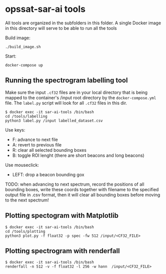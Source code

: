 # opssat-sar-ai tools

All tools are organized in the subfolders in this folder.
A single Docker image in this directory will serve to be able to run all the tools

Build image:
```
./build_image.sh
```

Start:
```
docker-compose up
```

## Running the spectrogram labelling tool
Make sure the input ```.cf32``` files are in your local directory that is being mapped to the container's /input root directory by the ```docker-compose.yml``` file. The ```label.py``` script will look for all ```.cf32``` files in this dir.
```
$ docker exec -it sar-ai-tools /bin/bash
cd /tools/labelling
python3 label.py /input labelled_dataset.csv
```

Use keys:
- F: advance to next file
- A: revert to previous file
- R: clear all selected bounding boxes
- B: toggle ROI lenght (there are short beacons and long beacons)

Use mouseclick:
- LEFT: drop a beacon bounding gox

TODO: when advancing to next spectrum, record the positions of all bounding boxes, write these coords together with filename to the specified output file in .csv format,  then it will clear all bounding boxes before moving to the next spectrum!

## Plotting spectogram with Matplotlib
```
$ docker exec -it sar-ai-tools /bin/bash
cd /tools/plotting
python3 plot.py -f float32 -p spec -fw 512 /input/<CF32_FILE> 
```

## Plotting spectrogram with renderfall
```
$ docker exec -it sar-ai-tools /bin/bash
renderfall -n 512 -v -f float32 -l 256 -w hann  /input/<CF32_FILE> 
```




